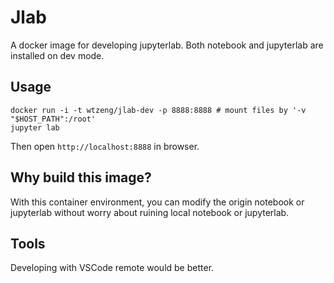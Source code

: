 # Jlab

A docker image for developing jupyterlab. Both notebook and jupyterlab are installed on dev mode.

## Usage

```shell
docker run -i -t wtzeng/jlab-dev -p 8888:8888 # mount files by '-v "$HOST_PATH":/root'
jupyter lab
```

Then open `http://localhost:8888` in browser.

## Why build this image?

With this container environment, you can modify the origin notebook or jupyterlab without worry about ruining local notebook or jupyterlab.


## Tools

Developing with VSCode remote would be better.